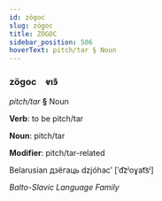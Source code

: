 ```yaml
---
id: zögoc
slug: zögoc
title: ZÖGOC
sidebar_position: 506
hoverText: pitch/tar § Noun
---
```


### zögoc&emsp;<span kind="abugida">ⱴıꜿ̄</span>

*pitch/tar* **§** Noun

**Verb**: to be pitch/tar

**Noun**: pitch/tar

**Modifier**: pitch/tar-related

Belarusian дзёгаць dzjóhacʹ [ˈd͡zʲoɣat͡sʲ]

*Balto-Slavic Language Family*
